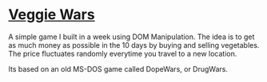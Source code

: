 # [Veggie Wars](https://yoricktf.github.io/Veggie-wars/)
A simple game I built in a week using DOM Manipulation. The idea is to get as much money as possible in the 10 days by buying and selling vegetables. The price fluctuates randomly everytime you travel to a new location.

Its based on an old MS-DOS game called DopeWars, or DrugWars.
